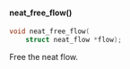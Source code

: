 #### neat_free_flow()
```c
void neat_free_flow(
    struct neat_flow *flow);
```
Free the neat flow.
